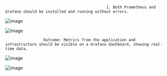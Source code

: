                                                  1. Both Prometheus and Grafana should be installed and running without errors.


  ![image](https://github.com/kannancloud001/weekly-test-05-11-2023/assets/129275611/fdb2f7c7-8af7-44c8-9784-4a614660865d)


 ![image](https://github.com/kannancloud001/weekly-test-05-11-2023/assets/129275611/51893dee-ba6b-4d6b-a932-3a5a26556be3)






                     Outcome: Metrics from the application and infrastructure should be visible on a Grafana dashboard, showing real-time data.


   ![image](https://github.com/kannancloud001/weekly-test-05-11-2023/assets/129275611/4cd1bc83-3b1c-4ace-9992-6408538f67fc)


  ![image](https://github.com/kannancloud001/weekly-test-05-11-2023/assets/129275611/f24ab0f3-7851-49d3-828a-9839d29cbf1f)
